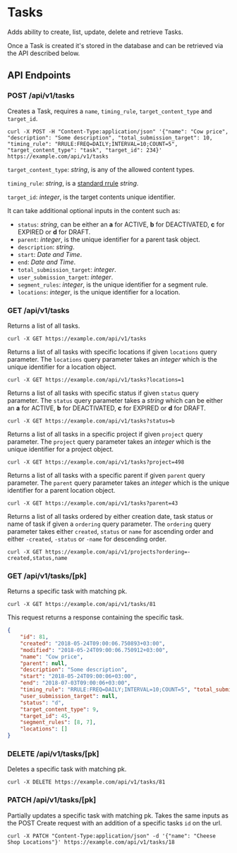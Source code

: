 # Tasks

Adds ability to create, list, update, delete and retrieve Tasks.

Once a Task is created it's stored in the database and can be retrieved via the API described below.

## API Endpoints

### POST /api/v1/tasks

Creates a Task, requires a `name`, `timing_rule`, `target_content_type` and `target_id`.

```console
curl -X POST -H "Content-Type:application/json" '{"name": "Cow price", "description": "Some description", "total_submission_target": 10, "timing_rule": "RRULE:FREQ=DAILY;INTERVAL=10;COUNT=5", "target_content_type": "task", "target_id": 234}' https://example.com/api/v1/tasks
```

`target_content_type`: *string*, is any of the allowed content types.

`timing_rule`: *string*, is a [standard rrule](https://tools.ietf.org/html/rfc2445) *string*.

`target_id`: *integer*, is the target contents unique identifier.

It can take additional optional inputs in the content such as:

- `status`: *string*, can be either an **a** for ACTIVE, **b**    for DEACTIVATED, **c** for EXPIRED or **d** for DRAFT.
- `parent`: *integer*, is the unique identifier for a parent task object.
- `description`: *string*.
- `start`: *Date and Time*.
- `end`: *Date and Time*.
- `total_submission_target`: *integer*.
- `user_submission_target`: *integer*.
- `segment_rules`: *integer*, is the unique identifier for a segment rule.
- `locations`: *integer*, is the unique identifier for a location.

### GET /api/v1/tasks

Returns a list of all tasks.

```console
curl -X GET https://example.com/api/v1/tasks
```

Returns a list of all tasks with specific locations if given `locations` query parameter. The `locations` query parameter takes an *integer* which is the unique identifier for a location object.

```console
curl -X GET https://example.com/api/v1/tasks?locations=1
```

Returns a list of all tasks with specific status if given `status` query parameter. The `status` query parameter takes a *string* which can be either an **a** for ACTIVE, **b** for DEACTIVATED, **c** for EXPIRED or **d** for DRAFT.

```console
curl -X GET https://example.com/api/v1/tasks?status=b
```

Returns a list of all tasks in a specific project if given `project` query parameter. The `project` query parameter takes an *integer* which is the unique identifier for a project object.

```console
curl -X GET https://example.com/api/v1/tasks?project=498
```

Returns a list of all tasks with a specific parent if given `parent` query parameter. The `parent` query parameter takes an *integer* which is the unique identifier for a parent location object.

```console
curl -X GET https://example.com/api/v1/tasks?parent=43
```

Returns a list of all tasks ordered by either creation date, task status or name of task if given a `ordering` query parameter. The `ordering` query parameter takes either `created`, `status` or `name` for ascending order and either `-created`, `-status` or `-name` for descending order.

```console
curl -X GET https://example.com/api/v1/projects?ordering=-created,status,name
```

### GET /api/v1/tasks/[pk]

Returns a specific task with matching pk.

```console
curl -X GET https://example.com/api/v1/tasks/81
```

This request returns a response containing the specific task.

```json
{
    "id": 81,
    "created": "2018-05-24T09:00:06.750893+03:00",
    "modified": "2018-05-24T09:00:06.750912+03:00",
    "name": "Cow price",
    "parent": null,
    "description": "Some description",
    "start": "2018-05-24T09:00:06+03:00",
    "end": "2018-07-03T09:00:06+03:00",
    "timing_rule": "RRULE:FREQ=DAILY;INTERVAL=10;COUNT=5", "total_submission_target": 10,
    "user_submission_target": null,
    "status": "d",
    "target_content_type": 9,
    "target_id": 45,
    "segment_rules": [8, 7],
    "locations": []
}
```

### DELETE /api/v1/tasks/[pk]

Deletes a specific task with matching pk.

```console
curl -X DELETE https://example.com/api/v1/tasks/81
```

### PATCH /api/v1/tasks/[pk]

Partially updates a specific task with matching pk. Takes the same inputs as the POST Create request with an addition of a specific tasks `id` on the url.

```console
curl -X PATCH "Content-Type:application/json" -d '{"name": "Cheese Shop Locations"}' https://example.com/api/v1/tasks/18
```
